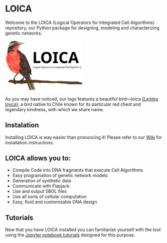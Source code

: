 # LOICA

Welcome to the LOICA (Logical Operators for Integrated Cell Algorithms) repository, our Python package for designing, modeling and characterizing genetic networks.

<img src="/images/LOICA_Logo.svg" alt="LOICA logo" width="250"/>

As you may have noticed, our logo features a beautiful bird—loica _[(Leistes loyca)](https://en.wikipedia.org/wiki/Long-tailed_meadowlark)_; a bird native to Chile known for its particular red chest and legendary kindness, with which we share name.

## Instalation

Installing LOICA is way easier than pronuncing it! Please refer to our [Wiki](https://github.com/RudgeLab/LOICA/wiki) for installation instructions.

## LOICA allows you to:

- Compile Code into DNA fragments that execute Cell Algorithms
- Easy programation of genetic network models
- Generation of synthetic data
- Communicate with Flapjack
- Use and output SBOL files
- Use all sorts of cellular computation
- Easy, fluid and customisable DNA design

## Tutorials

Now that you have LOICA installed you can familiarize yourself with the tool using the [Jupyter notebook tutorials](https://github.com/RudgeLab/LOICA/tree/master/notebooks) designed for this purpose.
